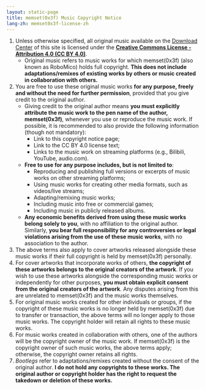 ```yaml
---
layout: static-page
title: memset(0x3f) Music Copyright Notice
lang-zh: memset0x3f-license-zh
---
```


1. Unless otherwise specified, all original music available on the [Download Center](/downloads) of this site is licensed under the [**Creative Commons License - Attribution 4.0 (CC BY 4.0)**](https://creativecommons.org/licenses/by/4.0/legalcode.zh-hans).
   - Original music refers to music works for which memset(0x3f) (also known as RoboMico) holds full copyright. **This does not include adaptations/remixes of existing works by others or music created in collaboration with others.**
2. You are free to use these original music works **for any purpose, freely and without the need for further permission**, provided that you give credit to the original author.
   - Giving credit to the original author means **you must explicitly attribute the music work to the pen name of the author, memset(0x3f)**, whenever you use or reproduce the music work. If possible, it is recommended to also provide the following information (though not mandatory):
     - Link to this copyright notice page;
     - Link to the CC BY 4.0 license text;
     - Links to the music work on streaming platforms (e.g., Bilibili, YouTube, audio.com).
   - **Free to use for any purpose includes, but is not limited to**:
     - Reproducing and publishing full versions or excerpts of music works on other streaming platforms;
     - Using music works for creating other media formats, such as videos/live streams;
     - Adapting/remixing music works;
     - Including music into free or commercial games;
     - Including music in publicly released albums.
   - **Any economic benefits derived from using these music works belong solely to you**, with no affiliation to the original author. Similarly, **you bear full responsibility for any controversies or legal violations arising from the use of these music works**, with no association to the author.
3. The above terms also apply to cover artworks released alongside these music works if their full copyright is held by memset(0x3f) personally.
4. For cover artworks that incorporate works of others, **the copyright of these artworks belongs to the original creators of the artwork**. If you wish to use these artworks alongside the corresponding music works or independently for other purposes, **you must obtain explicit consent from the original creators of the artwork**. Any disputes arising from this are unrelated to memset(0x3f) and the music works themselves.
5. For original music works created for other individuals or groups, if the copyright of these music works is no longer held by memset(0x3f) due to transfer or transaction, the above terms will no longer apply to those music works. The copyright holder will retain all rights to these music works.
6. For music works created in collaboration with others, one of the authors will be the copyright owner of the music work. If memset(0x3f) is the copyright owner of such music works, the above terms apply; otherwise, the copyright owner retains all rights.
7. _Bootlegs_ refer to adaptations/remixes created without the consent of the original author. **I do not hold any copyrights to these works. The original author or copyright holder has the right to request the takedown or deletion of these works.**
